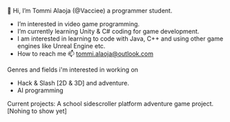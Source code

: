 👋 Hi, I’m Tommi Alaoja (@Vacciee) a programmer student.
- I’m interested in video game programming.
- I’m currently learning Unity & C# coding for game development. 
- I am interested in learning to code with Java, C++ and using other game engines like Unreal Engine etc.
- How to reach me 📫 tommi.alaoja@outlook.com

 Genres and fields i'm interested in working on
- Hack & Slash [2D & 3D] and adventure.
- AI programming

Current projects:
A school sidescroller platform adventure game project. [Nohing to show yet]

<!---
Vacciee/Vacciee is a ✨ special ✨ repository because its `README.md` (this file) appears on your GitHub profile.
You can click the Preview link to take a look at your changes.
--->
